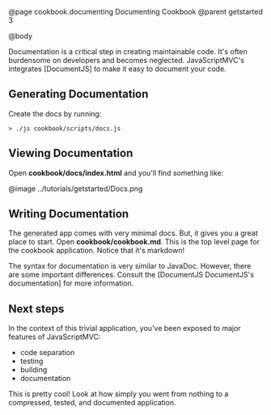 @page cookbook.documenting Documenting Cookbook
@parent getstarted 3

@body

Documentation is a critical step in creating maintainable code. 
It's often burdensome on developers and 
becomes neglected. JavaScriptMVC's integrates [DocumentJS] to make
it easy to document your code. 

## Generating Documentation

Create the docs by running:

    > ./js cookbook/scripts/docs.js


## Viewing Documentation

Open __cookbook/docs/index.html__ and you'll find something like:

@image ../tutorials/getstarted/Docs.png

## Writing Documentation

The generated app comes with very minimal docs.  But, it 
gives you a great place to 
start.  Open __cookbook/cookbook.md__. This is the top level
page for the cookbook application.  Notice that it's markdown!

The syntax for documentation is very similar to JavaDoc.  However, there are some 
important differences.  Consult the [DocumentJS DocumentJS's documentation]
for more information.

## Next steps

In the context of this trivial application, you've 
been exposed to major features of JavaScriptMVC: 

 - code separation
 - testing
 - building
 - documentation
 
This is pretty cool! Look at how simply you went from 
nothing to a compressed, tested, and documented application.

